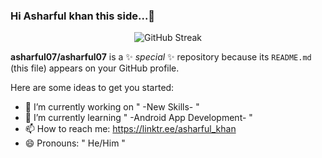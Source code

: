 ### Hi Asharful khan this side...👋
<p align="center">
  <img src="https://github-readme-streak-stats.herokuapp.com/?user=asharful07&theme=radical" alt="GitHub Streak" />
</p>

**asharful07/asharful07** is a ✨ _special_ ✨ repository because its `README.md` (this file) appears on your GitHub profile.

Here are some ideas to get you started:

- 🔭 I’m currently working on " -New Skills- "
- 🌱 I’m currently learning " -Android  App Development- "
- 📫 How to reach me: https://linktr.ee/asharful_khan
- 😄 Pronouns: " He/Him "


